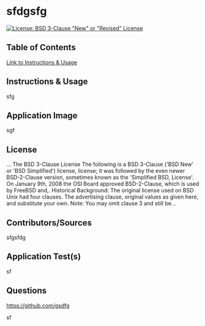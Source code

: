 # sfdgsfg

  [![License: BSD 3-Clause "New" or "Revised" License](https://img.shields.io/badge/License-BSD_3--Clause-blue.svg)](https://opensource.org/licenses/BSD-3-Clause)

  ## Table of Contents 
  [Link to Instructions & Usage](#instructions-usage)
  

  ## Instructions & Usage 
  sfg

  ## Application Image 
  sgf

  ## License 
  ... The BSD 3-Clause License The following is a BSD 3-Clause ('BSD New' or 'BSD Simplified') license, license; it was followed by the even newer BSD-2-Clause version, sometimes known as the 'Simplified BSD, License'. On January 9th, 2008 the OSI Board approved BSD-2-Clause, which is used by FreeBSD and,. Historical Background: The original license used on BSD Unix had four clauses. The advertising clause, original values as given here, and substitute your own. Note: You may omit clause 3 and still be...

  ## Contributors/Sources 
  sfgsfdg

  ## Application Test(s) 
  sf

  ## Questions 
  https://github.com/gsdfg

 sf

